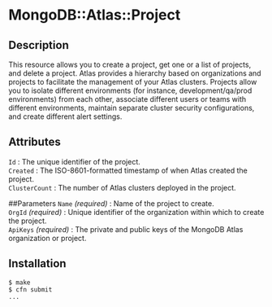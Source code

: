 # MongoDB::Atlas::Project

## Description
This resource allows you to create a project, get one or a list of projects, and delete a project. Atlas provides a hierarchy based on organizations and projects to facilitate the management of your Atlas clusters. Projects allow you to isolate different environments (for instance, development/qa/prod environments) from each other, associate different users or teams with different environments, maintain separate cluster security configurations, and create different alert settings.

## Attributes
`Id` : The unique identifier of the project.<br>
`Created` : The ISO-8601-formatted timestamp of when Atlas created the project.<br>
`ClusterCount` : The number of Atlas clusters deployed in the project.<br>

##Parameters
`Name` *(required)* : Name of the project to create.<br>
`OrgId` *(required)* : Unique identifier of the organization within which to create the project.<br>
`ApiKeys` *(required)* : The private and public keys of the MongoDB Atlas organization or project.<br>

## Installation
    $ make
    $ cfn submit
    ...